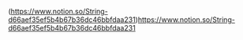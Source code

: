 (https://www.notion.so/String-d66aef35ef5b4b67b36dc46bbfdaa231)https://www.notion.so/String-d66aef35ef5b4b67b36dc46bbfdaa231
